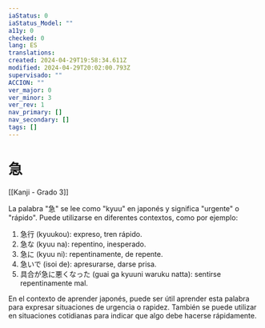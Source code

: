 ```yaml
---
iaStatus: 0
iaStatus_Model: ""
a11y: 0
checked: 0
lang: ES
translations: 
created: 2024-04-29T19:58:34.611Z
modified: 2024-04-29T20:02:00.793Z
supervisado: ""
ACCION: ""
ver_major: 0
ver_minor: 3
ver_rev: 1
nav_primary: []
nav_secondary: []
tags: []
---
```

# 急

[[Kanji - Grado 3]]

La palabra "急" se lee como "kyuu" en japonés y significa "urgente" o "rápido". Puede utilizarse en diferentes contextos, como por ejemplo:

1. 急行 (kyuukou): expreso, tren rápido.
2. 急な (kyuu na): repentino, inesperado.
3. 急に (kyuu ni): repentinamente, de repente.
4. 急いで (isoi de): apresurarse, darse prisa.
5. 具合が急に悪くなった (guai ga kyuuni waruku natta): sentirse repentinamente mal.

En el contexto de aprender japonés, puede ser útil aprender esta palabra para expresar situaciones de urgencia o rapidez. También se puede utilizar en situaciones cotidianas para indicar que algo debe hacerse rápidamente.
